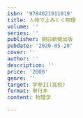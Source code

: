 ```yaml
---
isbn: '9784021911019'
title: 人物でよみとく物理
volume: ''
series: ''
publisher: 朝日新聞出版
pubdate: '2020-05-20'
cover: ''
author: ''
description: ''
price: '2000'
genre: ''
target: 学参II(高校)
format: 単行本
content: 物理学

---
```

